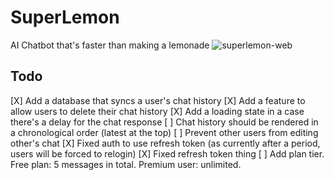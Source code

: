 # SuperLemon
AI Chatbot that's faster than making a lemonade
![superlemon-web](https://github.com/user-attachments/assets/5ddbed56-35f8-4820-826e-ee24f066b402)

## Todo
[X] Add a database that syncs a user's chat history
[X] Add a feature to allow users to delete their chat history
[X] Add a loading state in a case there's a delay for the chat response 
[ ] Chat history should be rendered in a chronological order (latest at the top)
[ ] Prevent other users from editing other's chat
[X] Fixed auth to use refresh token (as currently after a period, users will be forced to relogin)
[X] Fixed refresh token thing
[ ] Add plan tier. Free plan: 5 messages in total. Premium user: unlimited.